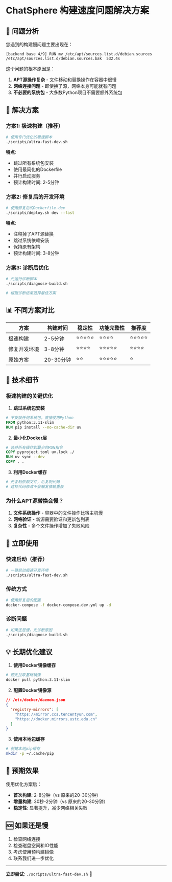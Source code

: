 # ChatSphere 构建速度问题解决方案

## 🚨 问题分析

您遇到的构建慢问题主要出现在：
```
[backend base 4/9] RUN mv /etc/apt/sources.list.d/debian.sources /etc/apt/sources.list.d/debian.sources.bak  532.4s
```

这个问题的根本原因是：
1. **APT源操作复杂** - 文件移动和替换操作在容器中很慢
2. **网络连接问题** - 即使换了源，网络本身可能就有问题
3. **不必要的系统包** - 大多数Python项目不需要额外系统包

## 🎯 解决方案

### 方案1: 极速构建（推荐）
```bash
# 使用专门优化的极速脚本
./scripts/ultra-fast-dev.sh
```

**特点**:
- 跳过所有系统包安装
- 使用最简化的Dockerfile
- 并行启动服务
- 预计构建时间: 2-5分钟

### 方案2: 修复后的开发环境
```bash
# 使用修复后的Dockerfile.dev
./scripts/deploy.sh dev --fast
```

**特点**:
- 注释掉了APT源替换
- 跳过系统依赖安装
- 保持原有架构
- 预计构建时间: 3-8分钟

### 方案3: 诊断后优化
```bash
# 先运行诊断脚本
./scripts/diagnose-build.sh

# 根据诊断结果选择最佳方案
```

## 📊 不同方案对比

| 方案 | 构建时间 | 稳定性 | 功能完整性 | 推荐度 |
|------|----------|--------|------------|--------|
| 极速构建 | 2-5分钟 | ⭐⭐⭐⭐⭐ | ⭐⭐⭐⭐ | ⭐⭐⭐⭐⭐ |
| 修复开发环境 | 3-8分钟 | ⭐⭐⭐⭐ | ⭐⭐⭐⭐⭐ | ⭐⭐⭐⭐ |
| 原始方案 | 20-30分钟 | ⭐⭐ | ⭐⭐⭐⭐⭐ | ⭐ |

## 🔧 技术细节

### 极速构建的关键优化

1. **跳过系统包安装**
```dockerfile
# 不安装任何系统包，直接使用Python
FROM python:3.11-slim
RUN pip install --no-cache-dir uv
```

2. **最小化Docker层**
```dockerfile
# 合并所有操作到最少的RUN指令
COPY pyproject.toml uv.lock ./
RUN uv sync --dev
COPY . .
```

3. **利用Docker缓存**
```dockerfile
# 先复制依赖文件，后复制代码
# 这样代码修改不会触发依赖重装
```

### 为什么APT源替换会慢？

1. **文件系统操作** - 容器中的文件操作比宿主机慢
2. **网络验证** - 新源需要验证和更新包列表
3. **复杂性** - 多个文件操作增加了失败风险

## 🚀 立即使用

### 快速启动（推荐）
```bash
# 一键启动极速开发环境
./scripts/ultra-fast-dev.sh
```

### 传统方式
```bash
# 使用修复后的配置
docker-compose -f docker-compose.dev.yml up -d
```

### 诊断问题
```bash
# 如果还是慢，先诊断原因
./scripts/diagnose-build.sh
```

## 💡 长期优化建议

1. **使用Docker镜像缓存**
```bash
# 预先拉取基础镜像
docker pull python:3.11-slim
```

2. **配置Docker镜像源**
```json
// /etc/docker/daemon.json
{
  "registry-mirrors": [
    "https://mirror.ccs.tencentyun.com",
    "https://docker.mirrors.ustc.edu.cn"
  ]
}
```

3. **使用本地包缓存**
```bash
# 创建本地pip缓存
mkdir -p ~/.cache/pip
```

## 🎯 预期效果

使用优化方案后：
- **首次构建**: 2-8分钟（vs 原来的20-30分钟）
- **增量构建**: 30秒-2分钟（vs 原来的20-30分钟）
- **稳定性**: 显著提升，减少网络相关失败

## 🆘 如果还是慢

1. 检查网络连接
2. 检查磁盘空间和IO性能
3. 考虑使用预构建镜像
4. 联系我们进一步优化

---

**立即尝试**: `./scripts/ultra-fast-dev.sh` 🚀
